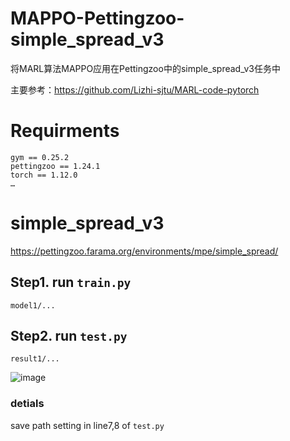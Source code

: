 # MAPPO-Pettingzoo-simple_spread_v3
将MARL算法MAPPO应用在Pettingzoo中的simple_spread_v3任务中

主要参考：https://github.com/Lizhi-sjtu/MARL-code-pytorch
# Requirments
    gym == 0.25.2
    pettingzoo == 1.24.1
    torch == 1.12.0
    …

# simple_spread_v3
https://pettingzoo.farama.org/environments/mpe/simple_spread/

## Step1. run ```train.py```
```model1/...```
## Step2. run ```test.py```
```result1/...```

![image](https://github.com/DaydayXtt/MAPPO-Pettingzoo-simple_spread_v3/blob/main/result1/gif/out2.gif)

### detials
save path setting in line7,8 of ```test.py```
